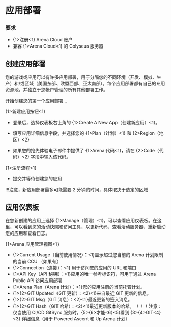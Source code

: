 # 应用部署

### 要求

* {1>注册<1} Arena Cloud 账户 
* 兼容 {1>Arena Cloud<1} 的 Colyseus 服务器

## 创建应用部署

您的游戏或应用可以有许多应用部署，用于分隔您的不同环境（开发、模拟、生产）和/或区域（美国东部、欧盟西部、亚太南部）。每个应用部署都有自己的专用资源池，并独立于您帐户管理的所有其他部署工作。 

开始创建您的第一个应用部署...

{1>新建应用按钮<1}

- 登录后，选择仪表板右上角的 {1>Create A New App（创建新应用）<1}。

- 填写应用详细信息字段，并选择您的 {1>Plan（计划）<1} 和 {2>Region（地区）<2}

- 如果您的抢先体验电子邮件中提供了 {1>Arena 代码<1}，请在 {2>Code（代码）<2} 字段中输入该代码。

{1>注册流程<1}

- 提交并等待创建您的应用

!!!注意，新应用部署最多可能需要 2 分钟的时间，具体取决于选定的区域

## 应用仪表板

在您新创建的应用上选择 {1>Manage（管理）<1}，可以查看应用仪表板。在这里，可以看到您的活动快照和访问工具，以更新代码、查看活动服务器、重新启动您的应用和查看日志。

{1>Arena 应用管理视图<1}

- {1>Current Usage（当前使用情况）：<1}显示超过您当前的 Arena 计划限制的当前 CCU （如果有）
- {1>Connection（连接）：<1} 用于访问您的应用的 URL 和端口
- {1>API Key（API 秘钥）：<1}应用的唯一参考标识符，可用于通过 Arena Public API 访问应用部署
- {1>Arena Plan（Arena 计划）：<1}您的应用注册的当前托管计划。
- {1>{2>GIT Updated（GIT 更新）：<2}<1}来自最近 GIT 更新的信息。
- {1>{2>GIT Msg（GIT 消息）：<2}<1}最近更新的签入消息。
- {1>{2>GIT Hash（GIT 哈希）：<2}<1}最近更新版本的哈希。 ！！！注意： 仅当使用 CI/CD GitSync 服务时，{5>{6>才能<6}<5}看到 {3>{4>GIT<4}<3} 详细信息（用于 Powered Ascent 和 Up Arena 计划）
